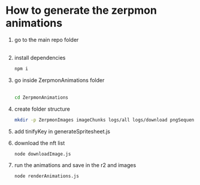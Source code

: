 # How to generate the zerpmon animations

1. go to the main repo folder<br><br>

2. install dependencies

   ```sh
   npm i
   ```

3. go inside ZerpmonAnimations folder<br><br>

   ```sh
   cd ZerpmonAnimations
   ```

4. create folder structure

   ```sh
   mkdir -p ZerpmonImages imageChunks logs/all logs/download pngSequences Spritesheets ZerpmonImages
   ```

5. add tinifyKey in generateSpritesheet.js
   
6. download the nft list

   ```sh
   node downloadImage.js
   ```

7. run the animations and save in the r2 and images
   ```sh
   node renderAnimations.js
   ```
